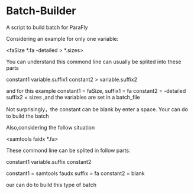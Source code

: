# Batch-Builder
A  script to build batch for ParaFly

Considering an example for only one variable:

<faSize *.fa -detailed > *.sizes>

You can understand this commond line can usually be splited into these parts

constant1 variable.suffix1 constant2 > variable.suffix2

and for this example constant1 = faSize, suffix1 = fa constant2 = -detailed suffix2 = sizes ,and the variables are set in a batch_file

Not surprisingly，the constant can be blank by enter a space. Your can do <sh batch_standard.sh> to build the batch

Also,considering the follow situation

<samtools faidx *.fa>

These commond line can be splited in follow parts:

constant1 variable.suffix constant2

constant1 = samtools faudx suffix =  fa constant2 = blank

our can do <sh batch_noneout.sh> to build this type of batch
